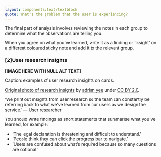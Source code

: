 ```yaml
---
layout: components/text/textblock
quote: What's the problem that the user is experiencing?
---
```

The final part of analysis involves reviewing the notes in each group to determine what the observations are telling you.

When you agree on what you’ve learned, write it as a finding or ‘insight’ on a different coloured sticky note and add it to the relevant group.

### [2]User research insights

**[IMAGE HERE WITH NULL ALT TEXT]**

Caption: examples of user research insights on cards.

[Original photo of research insights](https://www.flickr.com/photos/135679646@N07/23885729860/sizes/l) by [adrian yee](https://www.flickr.com/photos/135679646@N07/) under [CC BY 2.0](https://creativecommons.org/licenses/by/2.0/).

‘We print out insights from user research so the team can constantly be referring back to what we’ve learned from our users as we design the service.’ — User researcher

You should write findings as short statements that summarise what you’ve learned, for example:
- ‘The legal declaration is threatening and difficult to understand.’
- ‘People think they can click the progress bar to navigate.’
- ‘Users are confused about what’s required because so many questions are optional.’
